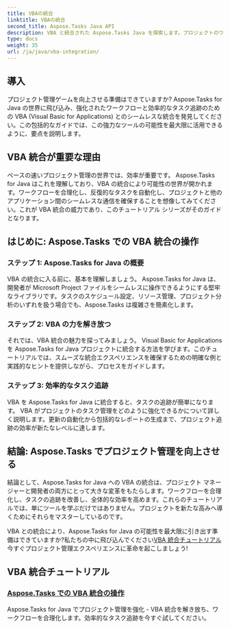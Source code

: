 ```yaml
---
title: VBAの統合
linktitle: VBAの統合
second_title: Aspose.Tasks Java API
description: VBA と統合された Aspose.Tasks Java を探索します。プロジェクトのワークフローを合理化し、タスクの追跡を改善します。シームレスな VBA 統合のための包括的なチュートリアルをご覧ください。
type: docs
weight: 35
url: /ja/java/vba-integration/
---
```


## 導入

プロジェクト管理ゲームを向上させる準備はできていますか? Aspose.Tasks for Java の世界に飛び込み、強化されたワークフローと効率的なタスク追跡のための VBA (Visual Basic for Applications) とのシームレスな統合を発見してください。この包括的なガイドでは、この強力なツールの可能性を最大限に活用できるように、要点を説明します。

## VBA 統合が重要な理由

ペースの速いプロジェクト管理の世界では、効率が重要です。 Aspose.Tasks for Java はこれを理解しており、VBA の統合により可能性の世界が開かれます。ワークフローを合理化し、反復的なタスクを自動化し、プロジェクトと他のアプリケーション間のシームレスな通信を確保することを想像してみてください。これが VBA 統合の威力であり、このチュートリアル シリーズがそのガイドとなります。

## はじめに: Aspose.Tasks での VBA 統合の操作

### ステップ 1: Aspose.Tasks for Java の概要

VBA の統合に入る前に、基本を理解しましょう。 Aspose.Tasks for Java は、開発者が Microsoft Project ファイルをシームレスに操作できるようにする堅牢なライブラリです。タスクのスケジュール設定、リソース管理、プロジェクト分析のいずれを扱う場合でも、Aspose.Tasks は複雑さを簡素化します。

### ステップ 2: VBA の力を解き放つ

それでは、VBA 統合の魅力を探ってみましょう。 Visual Basic for Applications を Aspose.Tasks for Java プロジェクトに統合する方法を学びます。このチュートリアルでは、スムーズな統合エクスペリエンスを確保するための明確な例と実践的なヒントを提供しながら、プロセスをガイドします。

### ステップ 3: 効率的なタスク追跡

VBA を Aspose.Tasks for Java に統合すると、タスクの追跡が簡単になります。 VBA がプロジェクトのタスク管理をどのように強化できるかについて詳しく説明します。更新の自動化から包括的なレポートの生成まで、プロジェクト追跡の効率が新たなレベルに達します。

## 結論: Aspose.Tasks でプロジェクト管理を向上させる

結論として、Aspose.Tasks for Java への VBA の統合は、プロジェクト マネージャーと開発者の両方にとって大きな変革をもたらします。ワークフローを合理化し、タスクの追跡を改善し、全体的な効率を高めます。これらのチュートリアルでは、単にツールを学ぶだけではありません。プロジェクトを新たな高みへ導くためにそれらをマスターしているのです。

 VBA との統合により、Aspose.Tasks for Java の可能性を最大限に引き出す準備はできていますか?私たちの中に飛び込んでください[VBA 統合チュートリアル](./work-with-vba/)今すぐプロジェクト管理エクスペリエンスに革命を起こしましょう!
## VBA 統合チュートリアル
### [Aspose.Tasks での VBA 統合の操作](./work-with-vba/)
Aspose.Tasks for Java でプロジェクト管理を強化 - VBA 統合を解き放ち、ワークフローを合理化します。効率的なタスク追跡を今すぐ試してください。